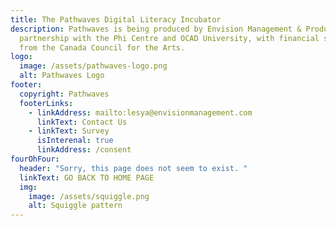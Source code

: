 ```yaml
---
title: The Pathwaves Digital Literacy Incubator
description: Pathwaves is being produced by Envision Management & Production in
  partnership with the Phi Centre and OCAD University, with financial support
  from the Canada Council for the Arts.
logo:
  image: /assets/pathwaves-logo.png
  alt: Pathwaves Logo
footer:
  copyright: Pathwaves
  footerLinks:
    - linkAddress: mailto:lesya@envisionmanagement.com
      linkText: Contact Us
    - linkText: Survey
      isInterenal: true
      linkAddress: /consent
fourOhFour:
  header: "Sorry, this page does not seem to exist. "
  linkText: GO BACK TO HOME PAGE
  img:
    image: /assets/squiggle.png
    alt: Squiggle pattern
---
```


